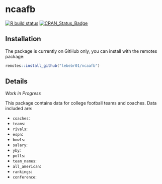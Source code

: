 # ncaafb

[![R build status](https://github.com/lebebr01/ncaafb/workflows/R-CMD-check/badge.svg)](https://github.com/lebebr01/ncaafb/actions?workflow=R-CMD-check)
[![CRAN_Status_Badge](http://www.r-pkg.org/badges/version/ncaafb)](https://cran.r-project.org/package=ncaafb)

## Installation
The package is currently on GitHub only, you can install with the remotes package:

```r
remotes::install_github("lebebr01/ncaafb")
```

## Details

*Work in Progress* 

This package contains data for college football teams and coaches. Data included are:

* `coaches`:
* `teams`:
* `rivals`:
* `espn`: 
* `bowls`:
* `salary`:
* `yby`: 
* `polls`:
* `team_names`:
* `all_american`:
* `rankings`:
* `conference`:
